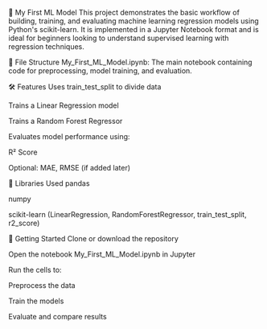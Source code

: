 📘 My First ML Model
This project demonstrates the basic workflow of building, training, and evaluating machine learning regression models using Python's scikit-learn. It is implemented in a Jupyter Notebook format and is ideal for beginners looking to understand supervised learning with regression techniques.

📂 File Structure
My_First_ML_Model.ipynb: The main notebook containing code for preprocessing, model training, and evaluation.

🛠️ Features
Uses train_test_split to divide data

Trains a Linear Regression model

Trains a Random Forest Regressor

Evaluates model performance using:

R² Score

Optional: MAE, RMSE (if added later)

🧰 Libraries Used
pandas

numpy

scikit-learn (LinearRegression, RandomForestRegressor, train_test_split, r2_score)

🚀 Getting Started
Clone or download the repository

Open the notebook My_First_ML_Model.ipynb in Jupyter

Run the cells to:

Preprocess the data

Train the models

Evaluate and compare results

